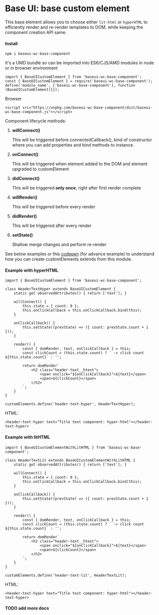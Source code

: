 # Base UI: base custom element
This base element allows you to choose either `lit-html` or `hyperHTML` to efficiently render and re-render templates to DOM, while keeping the component creation API same.

#### Install
```
npm i baseui-wc-base-component
```

It's a UMD bundle so can be imported into ES6/CJS/AMD modules in node or in browser environment

```
import { BaseUICustomElement } from 'baseui-wc-base-component';
const { BaseUICustomElement } = require('baseui-wc-base-component');
define('module_name', ['baseui-wc-base-component'], function (BaseUICustomElement){});
```

Browser
```
<script src="https://unpkg.com/baseui-wc-base-component/dist/baseui-wc-base-component.js"></script>
```

Component lifecycle methods:
1. **willConnect()**

    This will be triggered before connectedCallback(), kind of constructor where you can add properties and bind methods to instance.

1. **onConnect()**

    This will be triggered when element added to the DOM and element upgraded to customElement

1. **didConnect()**

    This will be triggered **only once**, right after first render complete

1. **willRender()**

    This will be triggered before every render

1. **didRender()**

    This will be triggered after every render

1. **setState()**

    Shallow merge changes and perform re-render

See below examples or this [codepen](https://codepen.io/dsadhanala/pen/XZZKej) (for advance example) to understand how you can create customElements extends from this module.

#### Example with hyperHTML

```
import { BaseUICustomElement } from 'baseui-wc-base-component';

class HeaderTextHyper extends BaseUICustomElement {
    static get observedAttributes() { return ['text']; }

    willConnect() {
        this.state = { count: 0 };
        this.onClickCallback = this.onClickCallback.bind(this);
    }

    onClickCallback() {
        this.setState((prevState) => ({ count: prevState.count + 1 }));
    }

    render() {
        const { domRender, text, onClickCallback } = this;
        const clickCount = (this.state.count) ? ` -> click count ${this.state.count}` : '';

        return domRender`
            <h2 class="header-text__htext">
                <span onclick="${onClickCallback}">${text}</span>
                <span>${clickCount}</span>
            </h2>
        `;
    }
}

customElements.define('header-text-hyper', HeaderTextHyper);
```

HTML:

```
<header-text-hyper text="Title text component: hyper-html"></header-text-hyper>
```


#### Example with litHTML

```
import { BaseUICustomElementWithLitHTML } from 'baseui-wc-base-component';

class HeaderTextLit extends BaseUICustomElementWithLitHTML {
    static get observedAttributes() { return ['text']; }

    willConnect() {
        this.state = { count: 0 };
        this.onClickCallback = this.onClickCallback.bind(this);
    }

    onClickCallback() {
        this.setState((prevState) => ({ count: prevState.count + 1 }));
    }

    render() {
        const { domRender, text, onClickCallback } = this;
        const clickCount = (this.state.count) ? ` -> click count ${this.state.count}` : '';

        return domRender`
            <h2 class="header-text__htext">
                <span onclick="${onClickCallback}">${text}</span>
                <span>${clickCount}</span>
            </h2>
        `;
    }
}

customElements.define('header-text-lit', HeaderTextLit);
```

HTML:

```
<header-text-hyper text="Title text component: hyper-html"></header-text-hyper>
```

#### TODO add more docs
